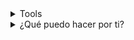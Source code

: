 <details>
<summary>Tools</summary>
<div>
  <p style="display: inline-block;" align="center">
    <kbd>
      <kbd>Programming Languages</kbd>
      <br>
      <br>
      <img width="30px" src="https://www.sommelierdecafe.com/wp-content/uploads/2009/06/java-logo1-1.png" alt="java" title="Java" /> 
      <img width="30px" src="https://cdn.jsdelivr.net/gh/devicons/devicon/icons/javascript/javascript-original.svg" alt="js" title="Javascript"/> 
      <img width="30px" src="https://cdn.jsdelivr.net/gh/devicons/devicon/icons/python/python-original.svg" alt="py" title="Python"/> 
    </kbd>
    <kbd>
      <kbd>Back-end</kbd>
      <br>
      <br>
      <img width="30px" src="https://cdn.jsdelivr.net/gh/devicons/devicon/icons/nodejs/nodejs-original.svg" alt="nodejs" title="Node.js"/>
      <img width="30px" src="https://www.vhv.rs/dpng/d/208-2081416_django-development-png-transparent-django-logo-png-download.png" alt="django" title="Django"/>
    </kbd>
     <kbd>
      <kbd>Mobile</kbd>
      <br>
      <br>
      <img width="30px" src="https://upload.wikimedia.org/wikipedia/commons/thumb/c/c1/Android_Studio_icon_%282023%29.svg/375px-Android_Studio_icon_%282023%29.svg.png" alt="AndroidStudio" title="AndroidStudio"/>
    </kbd>
    <kbd>
      <kbd>Front-end</kbd>
      <br>
      <br>
      <img width="30px" src="https://cdn.jsdelivr.net/gh/devicons/devicon/icons/html5/html5-original.svg" alt="html" title="HTML"/> 
      <img width="30px" src="https://cdn.jsdelivr.net/gh/devicons/devicon/icons/css3/css3-plain-wordmark.svg" alt="css" title="CSS"/>  
      <img width="30px" src="https://cdn.jsdelivr.net/gh/devicons/devicon/icons/react/react-original.svg" alt="react" title="Reactjs"/>
    </kbd>
    <kbd>
      <kbd>Database</kbd>
      <br>
      <br>
      <img width="30px" src="https://www.ciset.es/images/Glosario/mysql.png" alt="mysql" title="MySQL"/>
      <img width="30px" src="https://cdn.jsdelivr.net/gh/devicons/devicon/icons/mongodb/mongodb-plain.svg" alt="mongodb" title="Mongo DB"/>
      <img width="30px" src="https://media.licdn.com/dms/image/v2/D4E12AQF64SYsV08fkA/article-cover_image-shrink_600_2000/article-cover_image-shrink_600_2000/0/1662093619580?e=2147483647&v=beta&t=uoidKIOEIH0ZlboxixU1Lfkg5rPnYoCizMrA7P-YVQ4" alt="oracle" title="Oracle"/>
      <img width="30px" src="https://firebase.google.com/static/images/brand-guidelines/logo-vertical.png" alt="firebase" title="Firebase"/>
    </kbd>
    <br>
    <br>
    <kbd>
      <kbd>Operating System & Deployment</kbd>
      <br>
      <br>
      <img width="30" src="https://user-images.githubusercontent.com/25181517/117269608-b7dcfb80-ae58-11eb-8e66-6cc8753553f0.png" alt="Android" title="Android"/>
	    <img width="30" src="https://user-images.githubusercontent.com/25181517/186884150-05e9ff6d-340e-4802-9533-2c3f02363ee3.png" alt="Windows" title="Windows"/>
    </kbd>
    <kbd>
      <kbd>Tools</kbd>
      <br>
      <br>
      <img width="30px" src="https://cdn.jsdelivr.net/gh/devicons/devicon/icons/vscode/vscode-original.svg"  alt="VSCode" title="VS Code"/>
      <img width="30px" src="https://encrypted-tbn0.gstatic.com/images?q=tbn:ANd9GcSbqj9Ii13d6hx5a9kyLnC5A8A96LDSaSZv_w&s"  alt="gihud" title="GitHud"/>
      
  </kbd>
     <kbd>
      <kbd>Game Development</kbd>
      <br>
      <br>
      <img width="30px" src="https://cdn.jsdelivr.net/gh/devicons/devicon/icons/unity/unity-original.svg" alt="unity" title="Unity Hud"/>
    </kbd>
  </p>
</div>
</details>


<details>
<summary>¿Qué puedo hacer por ti?</summary>
<table style="border: none">
  <tr>
  <td width="50%" valign="top">



## ¡Trabajemos juntos en tu proyecto!

Quiero invitarte a que trabajemos juntos para poner en marcha tu proyecto. Si tienes alguna consulta sobre desarrollo web ,no dudes en <a href="mailto:francisca.figueroaer@gmail.com">contact me by email</a>.

  </td>
  <td width="50%" valign="top">


  </td>
  </tr>
</table>
</details>

</details>
